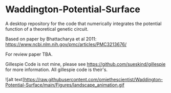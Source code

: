 # Waddington-Potential-Surface
A desktop repository for the code that numerically integrates the potential function of a theoretical genetic circuit.

Based on paper by Bhattacharya et al 2011: https://www.ncbi.nlm.nih.gov/pmc/articles/PMC3213676/

For review paper TBA.

Gillespie Code is not mine, please see https://github.com/sueskind/gillespie for more information. All gillespie code is their's.

![alt text]https://raw.githubusercontent.com/omiethescientist/Waddington-Potential-Surface/main/Figures/landscape_animation.gif
